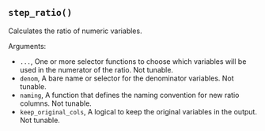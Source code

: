 ## `step_ratio()`

Calculates the ratio of numeric variables.

Arguments:
* `...`, One or more selector functions to choose which variables will be used in the numerator of the ratio. Not tunable.
* `denom`, A bare name or selector for the denominator variables. Not tunable.
* `naming`, A function that defines the naming convention for new ratio columns. Not tunable.
* `keep_original_cols`, A logical to keep the original variables in the output. Not tunable.

